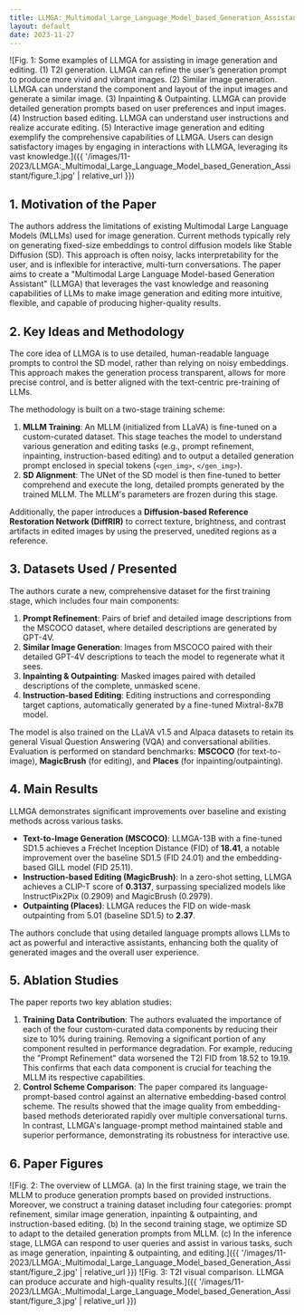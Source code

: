 ```yaml
---
title: LLMGA:_Multimodal_Large_Language_Model_based_Generation_Assistant
layout: default
date: 2023-11-27
---
```

![Fig. 1: Some examples of LLMGA for assisting in image generation and editing. (1) T2I generation. LLMGA can refine the user’s generation prompt to produce more vivid and vibrant images. (2) Similar image generation. LLMGA can understand the component and layout of the input images and generate a similar image. (3) Inpainting & Outpainting. LLMGA can provide detailed generation prompts based on user preferences and input images. (4) Instruction based editing. LLMGA can understand user instructions and realize accurate editing. (5) Interactive image generation and editing exemplify the comprehensive capabilities of LLMGA. Users can design satisfactory images by engaging in interactions with LLMGA, leveraging its vast knowledge.]({{ '/images/11-2023/LLMGA:_Multimodal_Large_Language_Model_based_Generation_Assistant/figure_1.jpg' | relative_url }})
## 1. Motivation of the Paper
The authors address the limitations of existing Multimodal Large Language Models (MLLMs) used for image generation. Current methods typically rely on generating fixed-size embeddings to control diffusion models like Stable Diffusion (SD). This approach is often noisy, lacks interpretability for the user, and is inflexible for interactive, multi-turn conversations. The paper aims to create a "Multimodal Large Language Model-based Generation Assistant" (LLMGA) that leverages the vast knowledge and reasoning capabilities of LLMs to make image generation and editing more intuitive, flexible, and capable of producing higher-quality results.

## 2. Key Ideas and Methodology
The core idea of LLMGA is to use detailed, human-readable language prompts to control the SD model, rather than relying on noisy embeddings. This approach makes the generation process transparent, allows for more precise control, and is better aligned with the text-centric pre-training of LLMs.

The methodology is built on a two-stage training scheme:
1.  **MLLM Training**: An MLLM (initialized from LLaVA) is fine-tuned on a custom-curated dataset. This stage teaches the model to understand various generation and editing tasks (e.g., prompt refinement, inpainting, instruction-based editing) and to output a detailed generation prompt enclosed in special tokens (`<gen_img>`, `</gen_img>`).
2.  **SD Alignment**: The UNet of the SD model is then fine-tuned to better comprehend and execute the long, detailed prompts generated by the trained MLLM. The MLLM's parameters are frozen during this stage.

Additionally, the paper introduces a **Diffusion-based Reference Restoration Network (DiffRIR)** to correct texture, brightness, and contrast artifacts in edited images by using the preserved, unedited regions as a reference.

## 3. Datasets Used / Presented
The authors curate a new, comprehensive dataset for the first training stage, which includes four main components:
1.  **Prompt Refinement**: Pairs of brief and detailed image descriptions from the MSCOCO dataset, where detailed descriptions are generated by GPT-4V.
2.  **Similar Image Generation**: Images from MSCOCO paired with their detailed GPT-4V descriptions to teach the model to regenerate what it sees.
3.  **Inpainting & Outpainting**: Masked images paired with detailed descriptions of the complete, unmasked scene.
4.  **Instruction-based Editing**: Editing instructions and corresponding target captions, automatically generated by a fine-tuned Mixtral-8x7B model.

The model is also trained on the LLaVA v1.5 and Alpaca datasets to retain its general Visual Question Answering (VQA) and conversational abilities. Evaluation is performed on standard benchmarks: **MSCOCO** (for text-to-image), **MagicBrush** (for editing), and **Places** (for inpainting/outpainting).

## 4. Main Results
LLMGA demonstrates significant improvements over baseline and existing methods across various tasks.
-   **Text-to-Image Generation (MSCOCO)**: LLMGA-13B with a fine-tuned SD1.5 achieves a Fréchet Inception Distance (FID) of **18.41**, a notable improvement over the baseline SD1.5 (FID 24.01) and the embedding-based GILL model (FID 25.11).
-   **Instruction-based Editing (MagicBrush)**: In a zero-shot setting, LLMGA achieves a CLIP-T score of **0.3137**, surpassing specialized models like InstructPix2Pix (0.2909) and MagicBrush (0.2979).
-   **Outpainting (Places)**: LLMGA reduces the FID on wide-mask outpainting from 5.01 (baseline SD1.5) to **2.37**.

The authors conclude that using detailed language prompts allows LLMs to act as powerful and interactive assistants, enhancing both the quality of generated images and the overall user experience.

## 5. Ablation Studies
The paper reports two key ablation studies:
1.  **Training Data Contribution**: The authors evaluated the importance of each of the four custom-curated data components by reducing their size to 10% during training. Removing a significant portion of any component resulted in performance degradation. For example, reducing the "Prompt Refinement" data worsened the T2I FID from 18.52 to 19.19. This confirms that each data component is crucial for teaching the MLLM its respective capabilities.
2.  **Control Scheme Comparison**: The paper compared its language-prompt-based control against an alternative embedding-based control scheme. The results showed that the image quality from embedding-based methods deteriorated rapidly over multiple conversational turns. In contrast, LLMGA's language-prompt method maintained stable and superior performance, demonstrating its robustness for interactive use.

## 6. Paper Figures
![Fig. 2: The overview of LLMGA. (a) In the first training stage, we train the MLLM to produce generation prompts based on provided instructions. Moreover, we construct a training dataset including four categories: prompt refinement, similar image generation, inpainting & outpainting, and instruction-based editing. (b) In the second training stage, we optimize SD to adapt to the detailed generation prompts from MLLM. (c) In the inference stage, LLMGA can respond to user queries and assist in various tasks, such as image generation, inpainting & outpainting, and editing.]({{ '/images/11-2023/LLMGA:_Multimodal_Large_Language_Model_based_Generation_Assistant/figure_2.jpg' | relative_url }})
![Fig. 3: T2I visual comparison. LLMGA can produce accurate and high-quality results.]({{ '/images/11-2023/LLMGA:_Multimodal_Large_Language_Model_based_Generation_Assistant/figure_3.jpg' | relative_url }})
